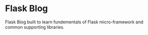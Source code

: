 # Flask Blog
Flask Blog built to learn fundementals of Flask micro-framework and common supporting libraries.  